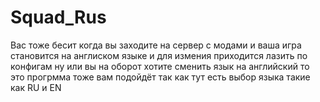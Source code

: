 # Squad_Rus
Вас тоже бесит когда вы заходите на сервер с модами и ваша игра становится на англиском языке и для измения приходится лазить по конфигам ну или вы на оборот хотите сменить язык на английский то это прогрмма тоже вам подойдёт так как тут есть выбор языка такие как RU и EN
